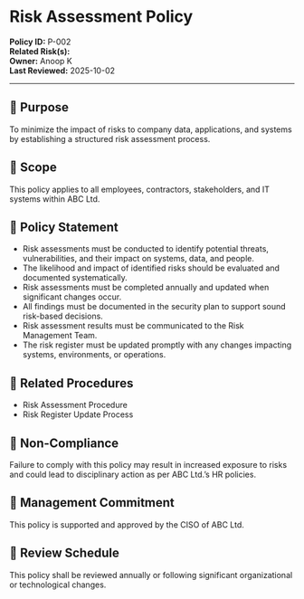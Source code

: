 # Risk Assessment Policy  

**Policy ID:** P-002  
**Related Risk(s):**   
**Owner:** Anoop K  
**Last Reviewed:** 2025-10-02  

---

## 📌 Purpose  
To minimize the impact of risks to company data, applications, and systems by establishing a structured risk assessment process.

## 📌 Scope  
This policy applies to all employees, contractors, stakeholders, and IT systems within ABC Ltd.

## 📌 Policy Statement  
- Risk assessments must be conducted to identify potential threats, vulnerabilities, and their impact on systems, data, and people.  
- The likelihood and impact of identified risks should be evaluated and documented systematically.  
- Risk assessments must be completed annually and updated when significant changes occur.  
- All findings must be documented in the security plan to support sound risk-based decisions.  
- Risk assessment results must be communicated to the Risk Management Team.  
- The risk register must be updated promptly with any changes impacting systems, environments, or operations.

## 📌 Related Procedures  
* Risk Assessment Procedure  
* Risk Register Update Process  

## 📌 Non-Compliance  
Failure to comply with this policy may result in increased exposure to risks and could lead to disciplinary action as per ABC Ltd.’s HR policies.

## 📌 Management Commitment  
This policy is supported and approved by the CISO of ABC Ltd.

## 📌 Review Schedule  
This policy shall be reviewed annually or following significant organizational or technological changes.
